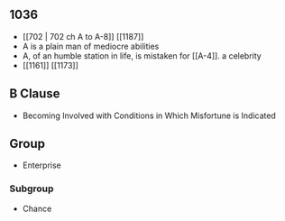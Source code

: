 ## 1036
- [[702 | 702 ch A to A-8]] [[1187]] 
- A is a plain man of mediocre abilities
- A, of an humble station in life, is mistaken for [[A-4]]. a celebrity
- [[1161]] [[1173]] 

## B Clause
- Becoming Involved with Conditions in Which Misfortune is Indicated

## Group
- Enterprise

### Subgroup
- Chance


